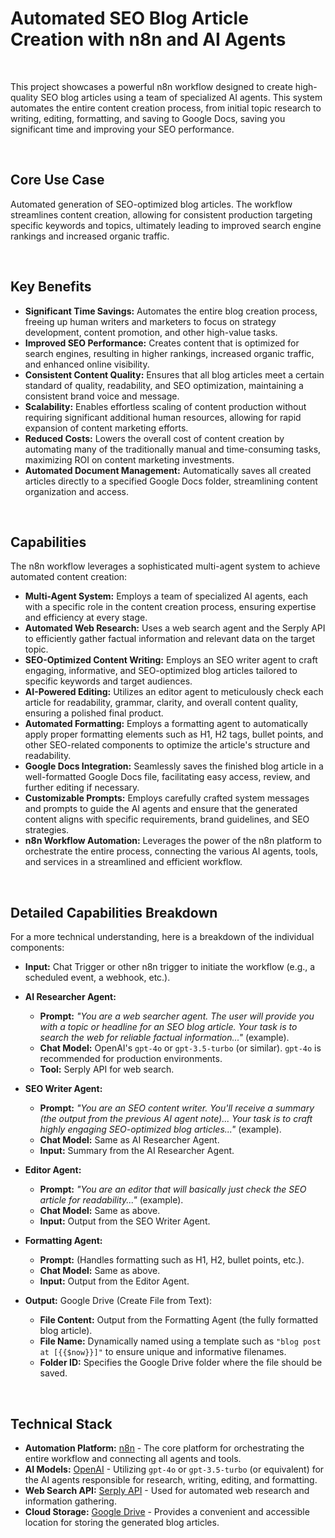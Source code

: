 
# Automated SEO Blog Article Creation with n8n and AI Agents

<br>

This project showcases a powerful n8n workflow designed to create high-quality SEO blog articles using a team of specialized AI agents. This system automates the entire content creation process, from initial topic research to writing, editing, formatting, and saving to Google Docs, saving you significant time and improving your SEO performance.

<br>

## Core Use Case

Automated generation of SEO-optimized blog articles.  The workflow streamlines content creation, allowing for consistent production targeting specific keywords and topics, ultimately leading to improved search engine rankings and increased organic traffic.

<br>

## Key Benefits

*   **Significant Time Savings:** Automates the entire blog creation process, freeing up human writers and marketers to focus on strategy development, content promotion, and other high-value tasks.<br>
*   **Improved SEO Performance:** Creates content that is optimized for search engines, resulting in higher rankings, increased organic traffic, and enhanced online visibility.<br>
*   **Consistent Content Quality:** Ensures that all blog articles meet a certain standard of quality, readability, and SEO optimization, maintaining a consistent brand voice and message.<br>
*   **Scalability:** Enables effortless scaling of content production without requiring significant additional human resources, allowing for rapid expansion of content marketing efforts.<br>
*   **Reduced Costs:** Lowers the overall cost of content creation by automating many of the traditionally manual and time-consuming tasks, maximizing ROI on content marketing investments.<br>
*   **Automated Document Management:** Automatically saves all created articles directly to a specified Google Docs folder, streamlining content organization and access.

<br>

## Capabilities

The n8n workflow leverages a sophisticated multi-agent system to achieve automated content creation:

*   **Multi-Agent System:** Employs a team of specialized AI agents, each with a specific role in the content creation process, ensuring expertise and efficiency at every stage.<br>
*   **Automated Web Research:** Uses a web search agent and the Serply API to efficiently gather factual information and relevant data on the target topic.<br>
*   **SEO-Optimized Content Writing:** Employs an SEO writer agent to craft engaging, informative, and SEO-optimized blog articles tailored to specific keywords and target audiences.<br>
*   **AI-Powered Editing:** Utilizes an editor agent to meticulously check each article for readability, grammar, clarity, and overall content quality, ensuring a polished final product.<br>
*   **Automated Formatting:** Employs a formatting agent to automatically apply proper formatting elements such as H1, H2 tags, bullet points, and other SEO-related components to optimize the article's structure and readability.<br>
*   **Google Docs Integration:** Seamlessly saves the finished blog article in a well-formatted Google Docs file, facilitating easy access, review, and further editing if necessary.<br>
*   **Customizable Prompts:** Employs carefully crafted system messages and prompts to guide the AI agents and ensure that the generated content aligns with specific requirements, brand guidelines, and SEO strategies.<br>
*   **n8n Workflow Automation:** Leverages the power of the n8n platform to orchestrate the entire process, connecting the various AI agents, tools, and services in a streamlined and efficient workflow.

<br>

## Detailed Capabilities Breakdown

For a more technical understanding, here is a breakdown of the individual components:

*   **Input:** Chat Trigger or other n8n trigger to initiate the workflow (e.g., a scheduled event, a webhook, etc.).

*   **AI Researcher Agent:**
    *   **Prompt:** *"You are a web searcher agent. The user will provide you with a topic or headline for an SEO blog article. Your task is to search the web for reliable factual information..."* (example).
    *   **Chat Model:** OpenAI's `gpt-4o` or `gpt-3.5-turbo` (or similar). `gpt-4o` is recommended for production environments.
    *   **Tool:** Serply API for web search.

*   **SEO Writer Agent:**
    *   **Prompt:** *"You are an SEO content writer. You'll receive a summary (the output from the previous AI agent note)... Your task is to craft highly engaging SEO-optimized blog articles..."* (example).
    *   **Chat Model:** Same as AI Researcher Agent.
    *   **Input:** Summary from the AI Researcher Agent.

*   **Editor Agent:**
    *   **Prompt:** *"You are an editor that will basically just check the SEO article for readability..."* (example).
    *   **Chat Model:** Same as above.
    *   **Input:** Output from the SEO Writer Agent.

*   **Formatting Agent:**
    *   **Prompt:** (Handles formatting such as H1, H2, bullet points, etc.).
    *   **Chat Model:** Same as above.
    *   **Input:** Output from the Editor Agent.

*   **Output:** Google Drive (Create File from Text):
    *   **File Content:** Output from the Formatting Agent (the fully formatted blog article).
    *   **File Name:** Dynamically named using a template such as `"blog post at [{{$now}}]"` to ensure unique and informative filenames.
    *   **Folder ID:** Specifies the Google Drive folder where the file should be saved.

<br>

## Technical Stack

*   **Automation Platform:** [n8n](https://n8n.io/) - The core platform for orchestrating the entire workflow and connecting all agents and tools.
*   **AI Models:** [OpenAI](https://openai.com/) - Utilizing `gpt-4o` or `gpt-3.5-turbo` (or equivalent) for the AI agents responsible for research, writing, editing, and formatting.
*   **Web Search API:** [Serply API](https://serply.io/) - Used for automated web research and information gathering.
*   **Cloud Storage:** [Google Drive](https://www.google.com/drive/) - Provides a convenient and accessible location for storing the generated blog articles.

<br>


